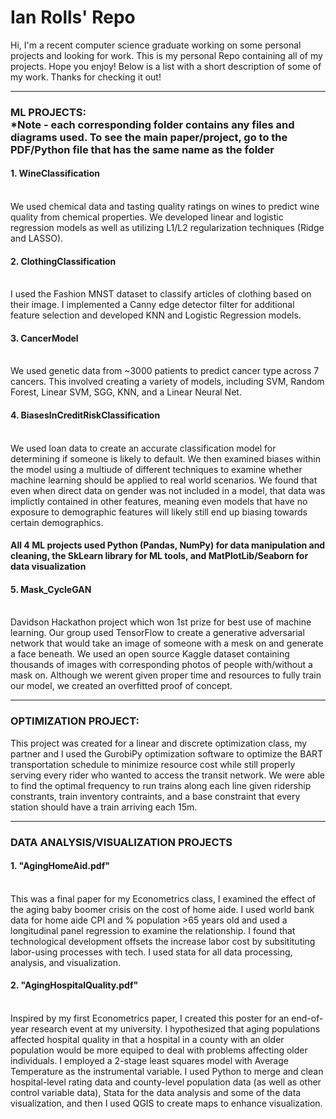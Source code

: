 # Ian Rolls' Repo
Hi, I'm a recent computer science graduate working on some personal projects and looking for work.
This is my personal Repo containing all of my projects. Hope you enjoy! Below is a list with a short description of some of my work. Thanks for checking it out!

---

<h3> ML PROJECTS: <br />
*Note - each corresponding folder contains any files and diagrams used. To see the main paper/project, go to the PDF/Python file that has the same name as the folder </h3>

<h4> 1. WineClassification </h4> <br />
We used chemical data and tasting quality ratings on wines to predict wine quality from chemical properties. We developed linear and logistic regression models as well as utilizing L1/L2 regularization techniques (Ridge and LASSO). <br />
<h4> 2. ClothingClassification </h4> <br />
I used the Fashion MNST dataset to classify articles of clothing based on their image. I implemented a Canny edge detector filter for additional feature selection and developed KNN and Logistic Regression models. <br />
<h4> 3. CancerModel </h4> <br />
We used genetic data from ~3000 patients to predict cancer type across 7 cancers. This involved creating a variety of models, including SVM, Random Forest, Linear SVM, SGG, KNN, and a Linear Neural Net. <br />
<h4> 4. BiasesInCreditRiskClassification </h4> <br />
We used loan data to create an accurate classification model for determining if someone is likely to default. We then examined biases within the model using a multiude of different techniques to examine whether machine learning should be applied to real world scenarios. We found that even when direct data on gender was not included in a model, that data was implictly contained in other features, meaning even models that have no exposure to demographic features will likely still end up biasing towards certain demographics. <br />

<h4> All 4 ML projects used Python (Pandas, NumPy) for data manipulation and cleaning, the SkLearn library for ML tools, and MatPlotLib/Seaborn for data visualization </h4>

<h4> 5. Mask_CycleGAN </h4> <br />
Davidson Hackathon project which won 1st prize for best use of machine learning. Our group used TensorFlow to create a generative adversarial network that would take an image of someone with a mesk on and generate a face beneath. We used an open source Kaggle dataset containing thousands of images with corresponding photos of people with/without a mask on. Although we werent given proper time and resources to fully train our model, we created an overfitted proof of concept. <br />

---

<h3>OPTIMIZATION PROJECT:</h3>
This project was created for a linear and discrete optimization class, my partner and I used the GurobiPy optimization software to optimize the BART transportation schedule to minimize resource cost while still properly serving every rider who wanted to access the transit network. We were able to find the optimal frequency to run trains along each line given ridership constrants, train inventory contraints, and a base constraint that every station should have a train arriving each 15m.

---

<h3>DATA ANALYSIS/VISUALIZATION PROJECTS</h3>
<h4> 1. "AgingHomeAid.pdf"</h4> <br />
This was a final paper for my Econometrics class, I examined the effect of the aging baby boomer crisis on the cost of home aide. I used world bank data for home aide CPI and % population >65 years old and used a longitudinal panel regression to examine the relationship. I found that technological development offsets the increase labor cost by subsitituting labor-using processes with tech. I used stata for all data processing, analysis, and visualization. <br />
<h4> 2. "AgingHospitalQuality.pdf"</h4> <br />
Inspired by my first Econometrics paper, I created this poster for an end-of-year research event at my university. I hypothesized that aging populations affected hospital quality in that a hospital in a county with an older population would be more equiped to deal with problems affecting older individuals. I employed a 2-stage least squares model with Average Temperature as the instrumental variable. I used Python to merge and clean hospital-level rating data and county-level population data (as well as other control variable data), Stata for the data analysis and some of the data visualization, and then I used QGIS to create maps to enhance visualization.
